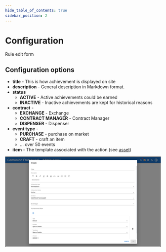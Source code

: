 ```yaml
---
hide_table_of_contents: true
sidebar_position: 2
---
```


# Configuration

Rule edit form

## Configuration options

- **title** - This is how achievement is displayed on site
- **description** - General description in Markdown format.
- **status**
    - **ACTIVE** - Active achievements could be earned
    - **INACTIVE** - Inactive achievements are kept for historical reasons
- **contract** -
    - **EXCHANGE** - Exchange
    - **CONTRACT MANAGER** - Contract Manager
    - **DISPENSER** - Dispenser
- **event type** -
    - **PURCHASE** - purchase on market
    - **CRAFT** - craft an item
    - ... over 50 events
- **item** - The template associated with the action  (see [asset](/admin/miscellaneous/asset/))


![Achievement rule edit dialog](/img/admin/mechanics-meta/achievements/rule_create_dialog.png)
